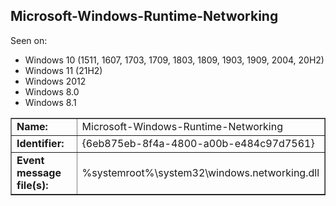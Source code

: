 ## Microsoft-Windows-Runtime-Networking

Seen on:
* Windows 10 (1511, 1607, 1703, 1709, 1803, 1809, 1903, 1909, 2004, 20H2)
* Windows 11 (21H2)
* Windows 2012
* Windows 8.0
* Windows 8.1

<table border="1" class="docutils">
  <tbody>
    <tr>
      <td><b>Name:</b></td>
      <td>Microsoft-Windows-Runtime-Networking</td>
    </tr>
    <tr>
      <td><b>Identifier:</b></td>
      <td>{6eb875eb-8f4a-4800-a00b-e484c97d7561}</td>
    </tr>
    <tr>
      <td><b>Event message file(s):</b></td>
      <td>%systemroot%\system32\windows.networking.dll</td>
    </tr>
  </tbody>
</table>

&nbsp;

